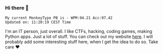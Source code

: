 ### Hi there 👋
<!-- PB START -->
```
My current MonkeyType PB is - WPM:94.21 Acc:97.42
Updated on: 11:20:19 CEST Time
```
<!-- PB END -->
I'm an IT person, just overall. I like CTFs, hacking, coding games, making Python apps. Just a lot of stuff.
You can check out my website [here](https://skill3472.github.io/).
I will probably add some interesting stuff here, when I get the idea to do so. Take care ❤️
